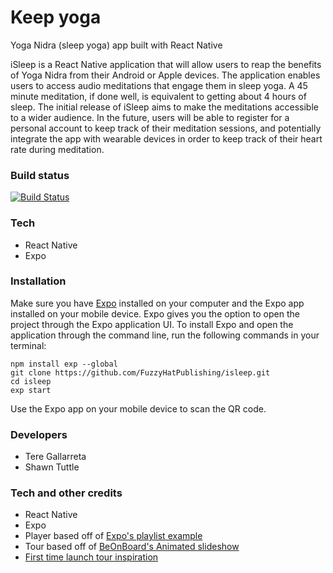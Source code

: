 # Keep yoga
Yoga Nidra (sleep yoga) app built with React Native

iSleep is a React Native application that will allow users to reap the benefits of Yoga Nidra from their Android or Apple devices. The application enables users to access audio meditations that engage them in sleep yoga. A 45 minute meditation, if done well, is equivalent to getting about 4 hours of sleep. The initial release of iSleep aims to make the meditations accessible to a wider audience. In the future, users will be able to register for a personal account to keep track of their meditation sessions, and potentially integrate the app with wearable devices in order to keep track of their heart rate during meditation. 

### Build status
[![Build Status](https://travis-ci.org/FuzzyHatPublishing/isleep.svg?branch=development)](https://travis-ci.org/FuzzyHatPublishing/isleep)

### Tech
* React Native
* Expo

### Installation
Make sure you have [Expo](https://expo.io/) installed on your computer and the Expo app installed on your mobile device. Expo gives you the option to open the project through the Expo application UI. To install Expo and open the application through the command line, run the following commands in your terminal:

```
npm install exp --global
git clone https://github.com/FuzzyHatPublishing/isleep.git
cd isleep
exp start
```
Use the Expo app on your mobile device to scan the QR code. 

### Developers
* Tere Gallarreta
* Shawn Tuttle

### Tech and other credits
* React Native
* Expo
* Player based off of [Expo's playlist example](https://github.com/expo/playlist-example)
* Tour based off of [BeOnBoard's Animated slideshow](https://snack.expo.io/rJ5XGxDcW)
* [First time launch tour inspiration](https://stackoverflow.com/questions/40715266/how-to-detect-first-launch-in-react-native/40729761#40729761)
